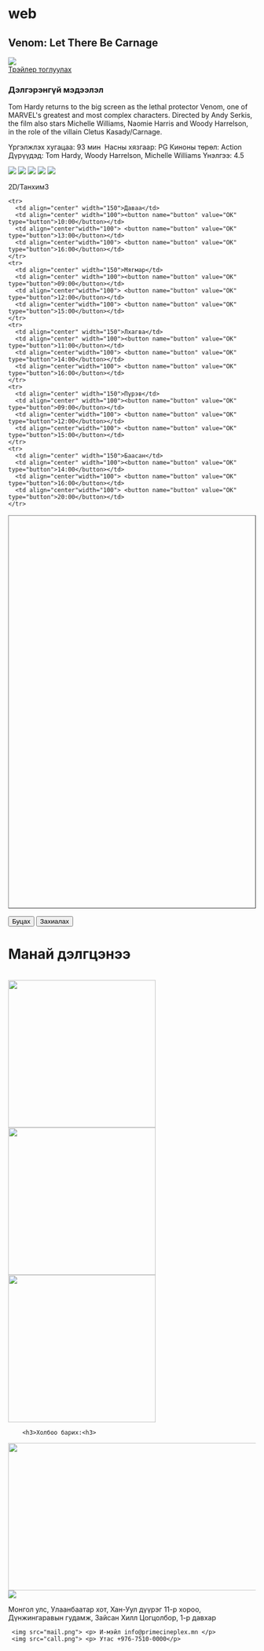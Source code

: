 # web
<!DOCTYPE html>
<html>
<head>
  <title>Кино дэлгэрэнгүй</title>
  <meta name="viewport" content="width=device-width, initial-scale=1">
  <meta charset="utf-8">
  <meta http-equiv="X-UA-compatible" content="IE=edge">
</head>
<body>
<div class="main">
    <h2>Venom: Let There Be Carnage</h2>
    <img  src="venom.jpg">
    <div><a href="https://youtu.be/bgBxkmdguCQ" data-vbtype="video"<span>Трэйлер тоглуулах</span></a></div>
</div>
<div>
      <h3>Дэлгэрэнгүй мэдээлэл</h3>
      <p>Tom Hardy returns to the big screen as the lethal protector Venom, one of MARVEL's greatest and most complex characters. Directed by Andy Serkis, the film also stars Michelle Williams, Naomie Harris and Woody Harrelson, in the role of the villain Cletus Kasady/Carnage.</p>
      <p>Үргэлжлэх хугацаа:   93 мин  Насны хязгаар:   PG
       Киноны төрөл:  Action
       Дүрүүдэд: Tom Hardy,  Woody Harrelson,  Michelle Williams
       Үнэлгээ:  4.5 </p>
      <img src="star.png">
      <img src="star.png">
      <img src="star.png">
      <img src="star.png">
      <img src="star.png">
      <p> 2D/Танхим3 </p>

<table border="1" width="700" height="800">

    <tr>
      <td align="center" width="150">Даваа</td>
      <td align="center" width="100"><button name="button" value="OK" type="button">10:00</button></td>
      <td align="center"width="100"> <button name="button" value="OK" type="button">13:00</button></td>
      <td align="center"width="100"> <button name="button" value="OK" type="button">16:00</button></td>
    </tr>
    <tr>
      <td align="center" width="150">Мягмар</td>
      <td align="center" width="100"><button name="button" value="OK" type="button">09:00</button></td>
      <td align="center"width="100"> <button name="button" value="OK" type="button">12:00</button></td>
      <td align="center"width="100"> <button name="button" value="OK" type="button">15:00</button></td>
    </tr>
    <tr>
      <td align="center" width="150">Лхагва</td>
      <td align="center" width="100"><button name="button" value="OK" type="button">11:00</button></td>
      <td align="center"width="100"> <button name="button" value="OK" type="button">14:00</button></td>
      <td align="center"width="100"> <button name="button" value="OK" type="button">16:00</button></td>
    </tr>
    <tr>
      <td align="center" width="150">Пүрэв</td>
      <td align="center" width="100"><button name="button" value="OK" type="button">09:00</button></td>
      <td align="center"width="100"> <button name="button" value="OK" type="button">12:00</button></td>
      <td align="center"width="100"> <button name="button" value="OK" type="button">15:00</button></td>
    </tr>
    <tr>
      <td align="center" width="150">Баасан</td>
      <td align="center" width="100"><button name="button" value="OK" type="button">14:00</button></td>
      <td align="center"width="100"> <button name="button" value="OK" type="button">16:00</button></td>
      <td align="center"width="100"> <button name="button" value="OK" type="button">20:00</button></td>
    </tr>
 </table>

  </div>
  <div>
    <form >
      <button name="button" value="OK" type="button">Буцах</button></td>
      <button name="button" value="OK" type="button">Захиалах</button></td>
   </form>
  </div>
<div>
    <h1>Манай дэлгцэнээ</h1></br>
     <img width="300" src="007.jpg" >
     <img width="300" src="F9.jpg" >
     <img width="300" src="dune.jpg" >
</div> 
  
        <h3>Холбоо барих:<h3>
     

<div>
    <a href="https://g.page/urgoo_imax?share">
    <img width="600" height="300" src="map.jpg"></a> </br>
    <img src="location.png">
   <p>Монгол улс, Улаанбаатар хот, Хан-Уул дүүрэг 11-р хороо, Дүнжингаравын гудамж, Зайсан Хилл Цогцолбор, 1-р давхар</p>

     <img src="mail.png"> <p> И-мэйл info@primecineplex.mn </p>
     <img src="call.png"> <p> Утас +976-7510-0000</p>

  </div>
</body>
</html>
